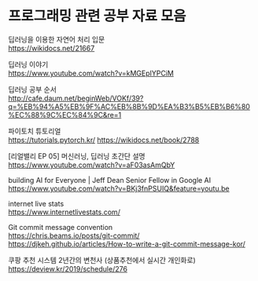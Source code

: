 # 프로그래밍 관련 공부 자료 모음 

딥러닝을 이용한 자연어 처리 입문</br>
https://wikidocs.net/21667

딥러닝 이야기</br>
https://www.youtube.com/watch?v=kMGEpIYPCiM

딥러닝 공부 순서</br>
http://cafe.daum.net/beginWeb/VOKf/39?q=%EB%94%A5%EB%9F%AC%EB%8B%9D%EA%B3%B5%EB%B6%80%EC%88%9C%EC%84%9C&re=1

파이토치 튜토리얼</br>
https://tutorials.pytorch.kr/
https://wikidocs.net/book/2788

[리얼밸리 EP 05] 머신러닝, 딥러닝 초간단 설명</br>
https://www.youtube.com/watch?v=aF03asAmQbY

building AI for Everyone | Jeff Dean Senior Fellow in Google AI</br>
https://www.youtube.com/watch?v=BKj3fnPSUIQ&feature=youtu.be

internet live stats</br>
https://www.internetlivestats.com/

Git commit message convention</br>
https://chris.beams.io/posts/git-commit/</br>
https://djkeh.github.io/articles/How-to-write-a-git-commit-message-kor/

쿠팡 추천 시스템 2년간의 변천사 (상품추천에서 실시간 개인화로)</br>
https://deview.kr/2019/schedule/276
